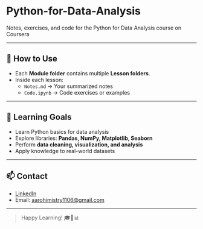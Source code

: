 # Python-for-Data-Analysis
Notes, exercises, and code for the Python for Data Analysis course on Coursera


---

## 📖 How to Use

- Each **Module folder** contains multiple **Lesson folders**.  
- Inside each lesson:  
  - `Notes.md` → Your summarized notes  
  - `Code.ipynb` → Code exercises or examples  

---

## 🚀 Learning Goals

- Learn Python basics for data analysis  
- Explore libraries: **Pandas, NumPy, Matplotlib, Seaborn**  
- Perform **data cleaning, visualization, and analysis**  
- Apply knowledge to real-world datasets  

---

## 📫 Contact

- [LinkedIn](https://www.linkedin.com/in/aarohi-mistry-715713219)  
- Email: aarohimistry1106@gmail.com  

---

> Happy Learning! 🎓🐍📊
